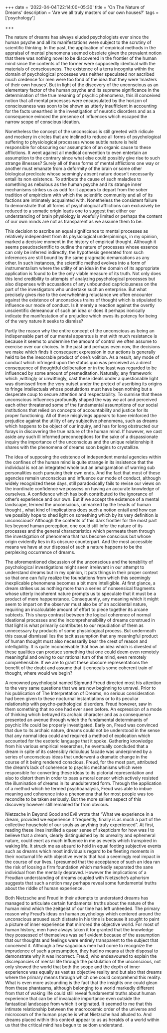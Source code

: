 +++
date = '2022-04-04T22:14:00+05:30'
title = 'On The Nature of Dreams'
description = 'Are we all truly masters of our own houses?'
tags = ['psychology']

+++

The nature of dreams has always eluded psychologists ever since the human psyche and all its manifestations were subject to the scrutiny of scientific thinking. In the past, the application of empirical methods in the appraisal of mental phenomena seemed obsolete given the prevalent notion that there was nothing novel to be discovered in the frontier of the human mind since the contents of the former were supposedly identical with the materials of consciousness. The existence of a terra incognita within the domain of psychological processes was neither speculated nor ascribed much credence for men were too fond of the idea that they were ‘masters of their own houses’. But in light of the discovery of the unconscious as an elementary factor of the human psyche and its supreme significance in the determination of the true meaning of psychic phenomena, this ill conceived notion that all mental processes were encapsulated by the horizon of consciousness was soon to be shown as utterly insufficient in accounting for the facts unearthed in the investigation of neurotic disorders and as a consequence evinced the presence of influences which escaped the narrow scope of conscious ideation. 

Nonetheless the concept of the unconscious is still greeted with ridicule and mockery in circles that are inclined to reduce all forms of psychological suffering to physiological processes whose subtle nature is held responsible for obscuring our assumption of an organic cause to these afflictions. It went against all medical convention to even entertain an assumption to the contrary since what else could possibly give rise to such strange illnesses? Surely all of these forms of mental afflictions one way or another must emanate from a deformity of the brain or some other biological predicate whose seemingly absent nature doesn’t necessarily entail its non existence. To attribute the cause of such maladies to something as nebulous as the human psyche and its strange inner mechanisms strikes us as odd for it appears to depart from the sober tradition of empiricism with which the scientific community and all of its factions are intimately acquainted with. Nonetheless the consistent failure to demonstrate that all forms of psychological afflictions can exclusively be reduced to a somatic origin leads one to suggest that either our understanding of brain physiology is woefully limited or perhaps the content of our own minds are not as transparent as we assume them to be. 

This decision to ascribe an equal significance to mental processes as relatively independent from its physiological underpinnings, in my opinion, marked a decisive moment in the history of empirical thought. Although it seems pseudoscientific to outline the nature of processes whose essence can only be inferred indirectly, the hypothesis generated from such inferences are still bound by the same pragmatic demarcations as any other. In such instances, the scientific method evolves into a form of instrumentalism where the utility of an idea in the domain of its appropriate application is found to be the only viable measure of its truth. Not only does this lend credibility to attempts of analyzing psychological processes but also dispenses with accusations of any unbounded capriciousness on the part of the investigators who undertake such an enterprise. But what precisely gives rise to the overwhelming reluctance we often encounter against the existence of unconscious trains of thought which is stipulated to influence our mode of conduct. Is it merely a reaction against the overtly unscientific demeanour of such an idea or does it perhaps ironically indicate the manifestation of a prejudice which owes its potency for being of the very nature it seeks to dismiss? 

Partly the reason why the entire concept of the unconscious as being an indispensable part of our mental apparatus is met with much resistance is because it seems to undermine the amount of control we often assume to exercise over our choices. In the past and perhaps even now, the decisions we make which finds it consequent expression in our actions is generally held to be the inexorable product of one’s volition. As a result, any mode of conduct which infringed upon the status quo was perceived as a direct consequence of thoughtful deliberation or in the least was regarded to be influenced by some amount of premeditation. Naturally, any framework which ,wittingly or unwittingly, cast these ideals under a questionable light was dismissed from the very outset under the pretext of ascribing its origins to fringe intellectuals whose postulations must have been nothing but a desperate coup to secure attention and respectability. To surmise that these unconscious influences profoundly shaped the way we act and perceived each other threatened some of the fundamental assumptions of our social institutions that relied on concepts of accountability and justice for its proper functioning. All of these misgivings appears to have reinforced the prejudice against the utility of any subjective phenomena, such as dreams which happens to be object of our inquiry, and has for long obstructed our forays in discovering the true nature of the human mind. If however, we cast aside any such ill informed preconceptions for the sake of a dispassionate inquiry the importance of the unconscious and the unique relationship it shares with the phenomena of dreams soon begins to crystallize. 

The idea of supposing the existence of independent mental agencies within the confines of the human mind is quite strange in its insistence that the individual is not an integrated whole but an amalgamation of warring sub personalities each pursuing their own ends. And the fact that most of these agencies remain unconscious and influence our mode of conduct, although widely recognized these days, still paradoxically fails to revise our views on the inordinate confidence we possess on having an accurate knowledge of ourselves. A confidence which has both contributed to the ignorance of other’s experience and our own. But if we accept the existence of a mental landscape, termed the unconscious, unmarked by the treads of human thought , what kind of implications does such a notion entail and how can we possibly hope to shed light on something which by its very definition is unconscious? Although the contents of this dark frontier for the most part lies beyond human perception, one could still infer the nature of its processes and the general characteristics which permeate them through the investigation of phenomena that has become conscious but whose origin evidently lies in its obscure counterpart. And the most accessible means we have at our disposal of such a nature happens to be the perplexing occurrence of dreams. 

The aforementioned discussion of the unconscious and the tenability of psychological investigations might seem irrelevant in our attempt to understand dreams but in my opinion, it puts things in their proper context so that one can fully realize the foundations from which this seemingly inexplicable phenomena becomes a bit more intelligible. At first glance, a dream strikes us as nothing more than a series of nonsensical fragments whose utterly incoherent nature prompts us to speculate that it must be a product of mere happenstance. Consequently, any meaning which it might seem to impart on the observer must also be of an accidental nature, requiring an incalculable amount of effort to piece together its arcane subtexts. This sharp contrast between the logical coherence of normal ideational processes and the incomprehensibility of dreams construed in that light is what primarily contributes to our repudiation of them as unnecessary by products of some physiological process. But underneath this casual dismissal lies the tacit assumption that any meaningful product of human thought must also necessarily bear the crest of reason and intelligbility. It is quite inconceivable that how an idea which is divested of these qualities can produce something that one could deem even remotely meaningful and owing to our rational turn of the mind, even remotely comprehensible. If we are to grant these obscure representations the benefit of the doubt and assume that it conceals some coherent train of thought, where would we begin? 

A renowned psychologist named Sigmund Freud directed most his attention to the very same questions that we are now beginning to unravel. Prior to his publication of The Interpretation of Dreams, no serious consideration had been given to these nocturnal instantiations or to its peculiar relationship with psycho-pathological disorders. Freud however, saw in them something that no one had ever seen before. An expression of a mode of thinking which betrayed its archaic character and as a consequence presented an avenue through which the fundamental determinants of psychic life could be properly investigated. Early on, Freud was convinced that due to its archaic nature, dreams could not be understood in the sense that any normal idea could and required a method of explication which accounted for the esoteric language that it spoke. Gathering knowledge from his various empirical researches, he eventually concluded that a dream in spite of its ostensibly ridiculous facade was underpinned by a series of unconscious ideas that underwent a dramatic change in the course of it being rendered conscious. Freud, for the most part, attributed the dream’s lack of coherence to psychic mechanisms which were responsible for converting these ideas to its pictorial representation and also to distort them in order to pass a moral censor which actively resisted the illumination of dreams in its unadulterated form. Through the application of a method which he termed psychoanalysis, Freud was able to imbue meaning and coherence into a phenomena that for most people was too recondite to be taken seriously. But the more salient aspect of this discovery however still remained far from obvious. 

Nietzsche in Beyond Good and Evil wrote that “What we experience in a dream, provided we experience it frequently, finally is as much a part of the collective household of our souls as anything truly experienced”. At first, reading these lines instilled a queer sense of skepticism for how was I to believe that a dream, clearly distinguished by its unreality and ephemeral nature, could exert as much influence in me as events which transpired in waking life. It struck me as absurd to hold in equal footing subjective events such as dreams which most individuals regard to be fleeting moments in their nocturnal life with objective events that had a seemingly real impact in the course of our lives. I presumed that the acceptance of such an idea ran the risk of loosing a firm foundation which markedly separated the sane individual from the mentally depraved. However the implications of a Freudian understanding of dreams coupled with Nietzsche’s aphorism suggests that such a notion may perhaps reveal some fundamental truths about the riddle of human experience. 

Both Nietzsche and Freud in their attempts to understand dreams has managed to articulate certain fundamental truths about the nature of the human mind which the zeitgeist of our time has left unheeded. The primary reason why Freud’s ideas on human psychology which centered around the unconscious aroused such distaste in his time is because it sought to paint a picture of inner experience that mirrored the objective world. For most of human history, men have always taken it for granted that the knowledge they possessed of themselves was self evident because of the assumption that our thoughts and feelings were entirely transparent to the subject that conceived it. Although a few sagacious men had come to recognize the imprudence of such a presumption, they had no means at their disposal to demonstrate why it was incorrect. Freud, who endeavoured to explain the discrepancies of mental life through the postulation of the unconscious, not only showed the world that both the scope and the depth of inner experience was equally as vast as objective reality and but also that dreams where the primary means through which one could comprehend this reality. What is even more astounding is the fact that the insights one could glean from these phantasms, although belonging to a world markedly different from that of waking life could still reveal fundamental truths about human experience that can be of invaluable importance even outside the fantastical landscape from which it originated. It seemed to me that this intimate relationship between the macrocosmic order of the universe and microcosm of the human psyche is what Nietzsche had alluded to. And dreams placed within this context appear to us as heralds of a world within us that the critical mind has begun to seldom understand.

